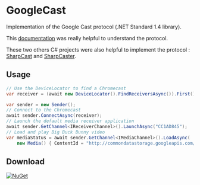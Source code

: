 # GoogleCast
Implementation of the Google Cast protocol (.NET Standard 1.4 library).

This [documentation](https://github.com/thibauts/node-castv2#protocol-description) was really helpful to understand the protocol.

These two others C# projects were also helpful to implement the protocol : [SharpCast](https://github.com/jpepiot/SharpCast) and [SharpCaster](https://github.com/Tapanila/SharpCaster).

## Usage
```cs
// Use the DeviceLocator to find a Chromecast
var receiver = (await new DeviceLocator().FindReceiversAsync()).First();

var sender = new Sender();
// Connect to the Chromecast
await sender.ConnectAsync(receiver);
// Launch the default media receiver application
await sender.GetChannel<IReceiverChannel>().LaunchAsync("CC1AD845");
// Load and play Big Buck Bunny video
var mediaStatus = await sender.GetChannel<IMediaChannel>().LoadAsync(
    new Media() { ContentId = "http://commondatastorage.googleapis.com/gtv-videos-bucket/sample/BigBuckBunny.mp4" });
```

## Download
[![NuGet](https://img.shields.io/nuget/v/GoogleCast.svg)](https://www.nuget.org/packages/GoogleCast)

